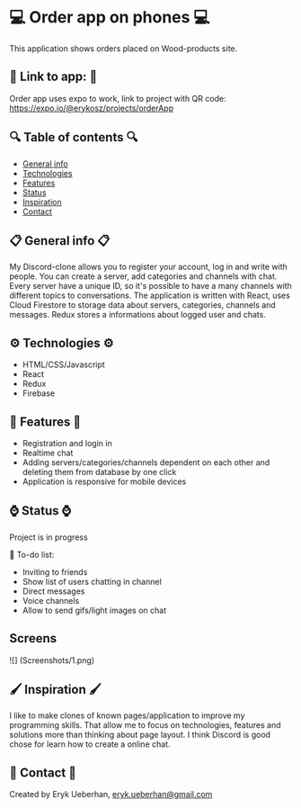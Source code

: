 # 💻 Order app on phones 💻 
This application shows orders placed on Wood-products site.

## 💢 Link to app: 💢
Order app uses expo to work, link to project with QR code: https://expo.io/@erykosz/projects/orderApp

## 🔍 Table of contents 🔍
* [General info](#general-info)
* [Technologies](#technologies)
* [Features](#features)
* [Status](#status)
* [Inspiration](#inspiration)
* [Contact](#contact)


## 📋 General info 📋
My Discord-clone allows you to register your account, log in and write with people. You can create a server, add categories and channels with chat.
Every server have a unique ID, so it's possible to have a many channels with different topics to conversations.
The application is written with React, uses Cloud Firestore to storage data about servers, categories, channels and messages.
Redux stores a informations about logged user and chats.

## ⚙️ Technologies ⚙️
* HTML/CSS/Javascript
* React
* Redux
* Firebase

## 🚀 Features 🚀
* Registration and login in
* Realtime chat
* Adding servers/categories/channels dependent on each other and deleting them from database by one click
* Application is responsive for mobile devices

## ⌚️ Status ⌚️
Project is in progress

🔧 To-do list:
* Inviting to friends
* Show list of users chatting in channel
* Direct messages
* Voice channels
* Allow to send gifs/light images on chat

## Screens
![] (Screenshots/1.png)

## 🖌 Inspiration 🖌
I like to make clones of known pages/application to improve my programming skills.
That allow me to focus on technologies, features and solutions more than thinking about page layout.
I think Discord is good chose for learn how to create a online chat.

## 📧 Contact 📧
Created by Eryk Ueberhan,
eryk.ueberhan@gmail.com
